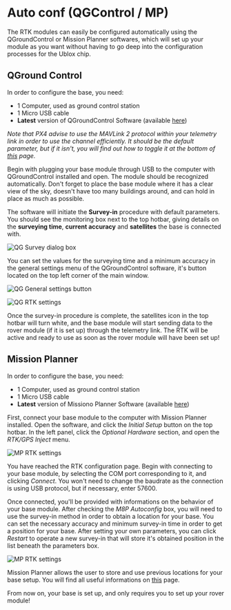 # Auto conf \(QGControl / MP\)

The RTK modules can easily be configured automatically using the QGroundControl or Mission Planner softwares, which will set up your module as you want without having to go deep into the configuration processes for the Ublox chip.

## QGround Control

In order to configure the base, you need:

* 1 Computer, used as ground control station
* 1 Micro USB cable
* **Latest** version of QGroundControl Software \(available [here](https://docs.qgroundcontrol.com/en/getting_started/download_and_install.html)\)

_Note that PX4 advise to use the MAVLink 2 protocol within your telemetry link in order to use the channel efficiently. It should be the default parameter, but if it isn't, you will find out how to toggle it at the bottom of_ [_this_](https://docs.px4.io/en/advanced_features/rtk-gps.html#mavlink2) _page._

Begin with plugging your base module through USB to the computer with QGroundControl installed and open. The module should be recognized automatically. Don't forget to place the base module where it has a clear view of the sky, doesn't have too many buildings around, and can hold in place as much as possible.

The software will initiate the **Survey-in** procedure with default parameters. You should see the monitoring box next to the top hotbar, giving details on the **surveying time**, **current accuracy** and **satellites** the base is connected with.

![QG Survey dialog box](https://github.com/drotek/doc-rtk/tree/062dfb4b3ecf5849b83896a829bb557ce7362f88/base/images/qgsvin.png?raw=true)

You can set the values for the surveying time and a minimum accuracy in the general settings menu of the QGroundControl software, it's button located on the top left corner of the main window.

![QG General settings button](https://github.com/drotek/doc-rtk/tree/062dfb4b3ecf5849b83896a829bb557ce7362f88/base/images/qgbutton.png?raw=true)

![QG RTK settings](https://github.com/drotek/doc-rtk/tree/062dfb4b3ecf5849b83896a829bb557ce7362f88/base/images/qgset.jpg?raw=true)

Once the survey-in procedure is complete, the satellites icon in the top hotbar will turn white, and the base module will start sending data to the rover module \(if it is set up\) through the telemetry link. The RTK will be active and ready to use as soon as the rover module will have been set up!

## Mission Planner

In order to configure the base, you need:

* 1 Computer, used as ground control station
* 1 Micro USB cable
* **Latest** version of Missiono Planner Software \(available [here](http://firmware.ardupilot.org/Tools/MissionPlanner/)\)

First, connect your base module to the computer with Mission Planner installed. Open the software, and click the _Initial Setup_ button on the top hotbar. In the left panel, click the _Optional Hardware_ section, and open the _RTK/GPS Inject_ menu.

![MP RTK settings](https://github.com/drotek/doc-rtk/tree/062dfb4b3ecf5849b83896a829bb557ce7362f88/base/images/mp1.png?raw=true)

You have reached the RTK configuration page. Begin with connecting to your base module, by selecting the COM port corresponding to it, and clicking _Connect_. You won't need to change the baudrate as the connection is using USB protocol, but if necessary, enter 57600.

Once connected, you'll be provided with informations on the behavior of your base module. After checking the _M8P Autoconfig_ box, you will need to use the survey-in method in order to obtain a location for your base. You can set the necessary accuracy and minimum survey-in time in order to get a position for your base. After setting your own parameters, you can click _Restart_ to operate a new survey-in that will store it's obtained position in the list beneath the parameters box.

![MP RTK settings](https://github.com/drotek/doc-rtk/tree/062dfb4b3ecf5849b83896a829bb557ce7362f88/base/images/mp2.png?raw=true)

Mission Planner allows the user to store and use previous locations for your base setup. You will find all useful informations on [this](http://ardupilot.org/copter/docs/common-here-plus-gps.html?highlight=rtk#base-module-setting-using-mission-planner) page.

From now on, your base is set up, and only requires you to set up your rover module!

